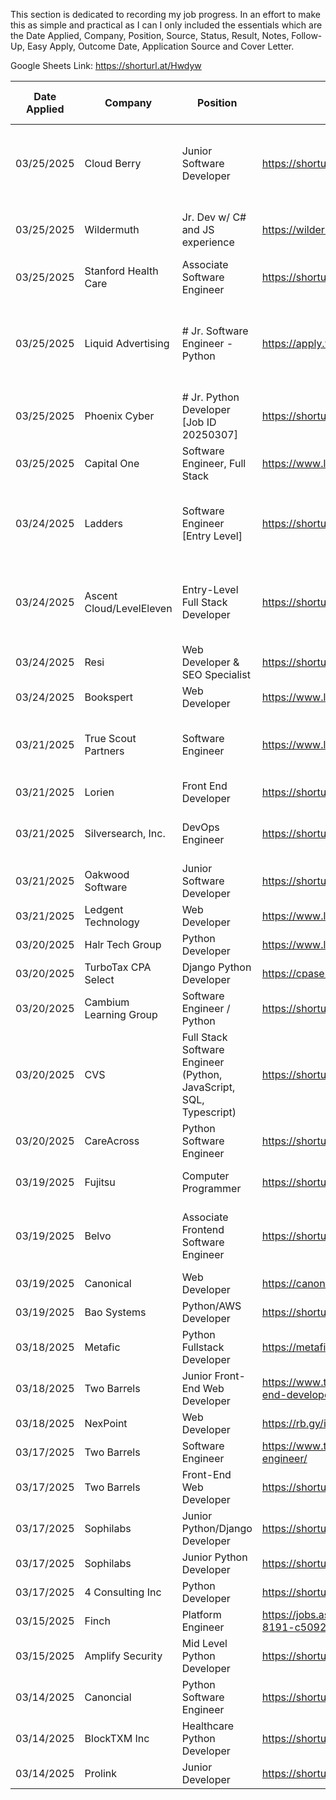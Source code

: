 This section is dedicated to recording my job progress. In an effort to make this as simple and practical as I can I only included the essentials which are the Date Applied, Company, Position, Source, Status, Result, Notes, Follow-Up, Easy Apply, Outcome Date, Application Source and Cover Letter. 

Google Sheets Link: https://shorturl.at/Hwdyw

| Date Applied | Company                  | Position                                                           | Source                                                               | Status  | Result                 | Notes                                                                                                                                                                                        | Follow-Up | Easy Apply | Outcome Date | Application Source                                                 | Cover Letter Sent |
| ------------ | ------------------------ | ------------------------------------------------------------------ | -------------------------------------------------------------------- | ------- | ---------------------- | -------------------------------------------------------------------------------------------------------------------------------------------------------------------------------------------- | --------- | ---------- | ------------ | ------------------------------------------------------------------ | ----------------- |
| 03/25/2025   | Cloud Berry              | Junior Software Developer                                          | https://shorturl.at/J6BTd                                            | Applied |                        | The job posting I found was on LinkedIn. I checked the company website for this position but they do not have a dedicated careers page. As a result I just applied via Dice.                 |           | Yes        |              | Dice                                                               | No                |
| 03/25/2025   | Wildermuth               | Jr. Dev w/ C# and JS experience                                    | https://wildermuth.com/en/#contact                                   | Applied |                        | This position was a direct response to a LinkedIn post that one of my connects shared.                                                                                                       |           | No         |              | Company Website                                                    | N/A               |
| 03/25/2025   | Stanford Health Care     | Associate Software Engineer                                        | https://shorturl.at/QSDg5                                            | Applied |                        |                                                                                                                                                                                              |           | No         |              | Company Website                                                    | No                |
| 03/25/2025   | Liquid Advertising       | # Jr. Software Engineer - Python                                   | https://apply.workable.com/liquidadvertising/j/F88FEF6010/           | Applied |                        | I reached out to the company and spoke with Will who gave me the hiring managers email. Since I had trouble applying via the workable link I emailed the hiring manager with my information. |           | No         |              | Workable                                                           | Yes               |
| 03/25/2025   | Phoenix Cyber            | # Jr. Python Developer [Job ID 20250307]                           | https://shorturl.at/98K1w                                            | Applied |                        |                                                                                                                                                                                              |           | Yes        |              | LinkedIn                                                           | No                |
| 03/25/2025   | Capital One              | Software Engineer, Full Stack                                      | https://www.linkedin.com/jobs/view/4193120370                        | Applied |                        |                                                                                                                                                                                              |           | No         |              | Workday                                                            |                   |
| 03/24/2025   | Ladders                  | Software Engineer [Entry Level]                                    | https://shorturl.at/NeXS6                                            | Applied |                        | I found the original link on Stack Overflow Jobs. I'm not 100% sure of the details of this company. It might possibly be from theladders.com                                                 |           | No         |              | Indeed                                                             | N/A               |
| 03/24/2025   | Ascent Cloud/LevelEleven | Entry-Level Full Stack Developer                                   | https://shorturl.at/6F5nl                                            | Applied | Rejected               | I applied on the company website at https://ascentcloud.io/careers/ but had to attach Indeed job posting as there is no official URL for this position                                       |           | No         | 03/25/25     | Company Website                                                    | N/A               |
| 03/24/2025   | Resi                     | Web Developer & SEO Specialist                                     | https://shorturl.at/LHVGP                                            | Applied |                        | Resi is a Pushpay company so that is where I applied                                                                                                                                         |           | No         |              | Company Website                                                    | Yes               |
| 03/24/2025   | Bookspert                | Web Developer                                                      | https://www.linkedin.com/jobs/view/4192401509                        | Applied |                        | Company website does not have a job board                                                                                                                                                    |           | Yes        |              | LinkedIn                                                           | N/A               |
| 03/21/2025   | True Scout Partners      | Software Engineer                                                  | https://www.linkedin.com/jobs/view/4190411346                        | Applied |                        | Applied on company website but could not obtain direct link to posting for documentation. I also sent the hiring manager a direct message on LinkedIn.                                       |           | No         |              | Company Website                                                    | N/A               |
| 03/21/2025   | Lorien                   | Front End Developer                                                | https://shorturl.at/OOnuu                                            | Applied |                        | Company website did not list position                                                                                                                                                        |           | No         |              | LinkedIn/Aplitrak                                                  | N/A               |
| 03/21/2025   | Silversearch, Inc.       | DevOps Engineer                                                    | https://shorturl.at/jLwJU                                            | Applied | Rejected               | This position was not listed on companies website but at the time of applying it was added on LinkedIn 38 minutes prior                                                                      |           | Yes        | 03/24/2025   | LinkedIn                                                           | N/A               |
| 03/21/2025   | Oakwood Software         | Junior Software Developer                                          | https://shorturl.at/YukHn                                            | Applied |                        | Company website does not have careers page                                                                                                                                                   |           | No         |              | Indeed                                                             | N/A               |
| 03/21/2025   | Ledgent Technology       | Web Developer                                                      | https://www.linkedin.com/jobs/view/4179632583                        | Applied |                        | I could not find a direct job link on their website                                                                                                                                          |           | Yes        |              | LinkedIn                                                           | N/A               |
| 03/20/2025   | Halr Tech Group          | Python Developer                                                   | https://www.linkedin.com/jobs/view/4176300137                        | Applied |                        | Sent Talent Acquisition Director message on LinkedIn                                                                                                                                         |           | Yes        |              | LinkedIn                                                           | N/A               |
| 03/20/2025   | TurboTax CPA Select      | Django Python Developer                                            | https://cpaselect.hire.trakstar.com/jobs/fk0zqt                      | Applied |                        |                                                                                                                                                                                              |           | No         |              | Company Website                                                    | N/A               |
| 03/20/2025   | Cambium Learning Group   | Software Engineer / Python                                         | https://shorturl.at/dFPFa                                            | Applied | Position not available | Received application email stating the position was not available                                                                                                                            | N/A       | No         | 03/20/2025   | Workday                                                            | N/A               |
| 03/20/2025   | CVS                      | Full Stack Software Engineer (Python, JavaScript, SQL, Typescript) | https://shorturl.at/PKYId                                            | Applied | Rejected               | Received rejection email                                                                                                                                                                     |           | No         | 03/21/2025   | Company Website                                                    | N/A               |
| 03/20/2025   | CareAcross               | Python Software Engineer                                           | https://shorturl.at/0nFXk                                            | Applied |                        | Had to apply on LinkedIn due to company website not working                                                                                                                                  |           | Yes        |              | LinkedIn                                                           | Yes               |
| 03/19/2025   | Fujitsu                  | Computer Programmer                                                | https://shorturl.at/9MA5m                                            | Applied |                        | Job description was somewhat vague. Due to this I did not attach a cover letter.                                                                                                             |           | No         |              | Company Website                                                    | No                |
| 03/19/2025   | Belvo                    | Associate Frontend Software Engineer                               | https://shorturl.at/PHE2A                                            | Applied |                        |                                                                                                                                                                                              |           | No         |              | Ashbyhq is the job board this company uses for candidates to apply | N/A               |
| 03/19/2025   | Canonical                | Web Developer                                                      | https://canonical.com/careers/2804965                                | Applied | Rejected               | received rejection email                                                                                                                                                                     |           | No         | 03/21/2025   | Company Website                                                    | Yes               |
| 03/19/2025   | Bao Systems              | Python/AWS Developer                                               | https://shorturl.at/1lD3a                                            | Applied |                        |                                                                                                                                                                                              |           | No         |              | Company Website                                                    | N/A               |
| 03/18/2025   | Metafic                  | Python Fullstack Developer                                         | https://metafic.co/python-fullstack-developer/                       | Applied |                        |                                                                                                                                                                                              |           | No         |              | Company Website                                                    | N/A               |
| 03/18/2025   | Two Barrels              | Junior Front-End Web Developer                                     | https://www.twobarrels.com/jobs/software/junior-front-end-developer/ | Applied |                        | Sent follow up message 03/24/2025                                                                                                                                                            | Yes       | No         |              | Company Website                                                    | Yes               |
| 03/18/2025   | NexPoint                 | Web Developer                                                      | https://rb.gy/izxw3p                                                 | Applied |                        |                                                                                                                                                                                              |           | Yes        |              | LinkedIn                                                           | N/A               |
| 03/17/2025   | Two Barrels              | Software Engineer                                                  | https://www.twobarrels.com/jobs/software/software-engineer/          | Applied |                        |                                                                                                                                                                                              | Yes       | No         |              | Company Website                                                    | Yes               |
| 03/17/2025   | Two Barrels              | Front-End Web Developer                                            | https://shorturl.at/XOmuR                                            | Applied |                        |                                                                                                                                                                                              | Yes       | No         |              | Company Website                                                    | Yes               |
| 03/17/2025   | Sophilabs                | Junior Python/Django Developer                                     | https://shorturl.at/GIFuo                                            | Applied |                        | Position listed as closed as of 03/18/2025                                                                                                                                                   |           | No         |              | Company Website                                                    | N/A               |
| 03/17/2025   | Sophilabs                | Junior Python Developer                                            | https://shorturl.at/cpbxU                                            | Applied |                        | Position listed as closed as of 03/18/2025                                                                                                                                                   |           | No         |              | Company Website                                                    | N/A               |
| 03/17/2025   | 4 Consulting Inc         | Python Developer                                                   | https://shorturl.at/HWmDQ                                            | Applied |                        |                                                                                                                                                                                              |           | Yes        |              | Dice                                                               | N/A               |
| 03/15/2025   | Finch                    | Platform Engineer                                                  | https://jobs.ashbyhq.com/finch/cb483313-e6dd-4d68-8191-c5092b569151  | Applied | Rejected               | Rejection email received                                                                                                                                                                     | N/A       | No         | 03/16/2025   | Company Website                                                    | No                |
| 03/15/2025   | Amplify Security         | Mid Level Python Developer                                         | https://shorturl.at/0g9tW                                            | Applied |                        |                                                                                                                                                                                              |           | Yes        |              | LinkedIn                                                           | N/A               |
| 03/14/2025   | Canoncial                | Python Software Engineer                                           | https://shorturl.at/nMtmo                                            | Applied | Rejected               | Rejection email received                                                                                                                                                                     | N/A       | Yes        | 03/16/2025   | LinkedIn                                                           | N/A               |
| 03/14/2025   | BlockTXM Inc             | Healthcare Python Developer                                        | https://shorturl.at/fp5Ig                                            | Applied | Rejected               | Rejection email received                                                                                                                                                                     | N/A       | Yes        | 03/17/2025   | LinkedIn                                                           | N/A               |
| 03/14/2025   | Prolink                  | Junior Developer                                                   | https://shorturl.at/jsyGH                                            | Applied |                        |                                                                                                                                                                                              |           | Yes        |              | LinkedIn                                                           | No                |

